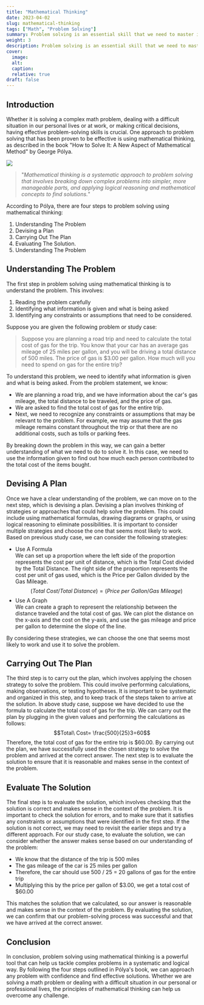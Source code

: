 ```yaml
---
title: "Mathematical Thinking"
date: 2023-04-02
slug: mathematical-thinking
tags: ["Math", "Problem Solving"]
summary: Problem solving is an essential skill that we need to master in various aspects of our lives. One approach to problem solving that has been proven to be effective is using mathematical thinking.
weight: 3
description: Problem solving is an essential skill that we need to master in various aspects of our lives. One approach to problem solving that has been proven to be effective is using mathematical thinking.
cover: 
  image: 
  alt: 
  caption: 
  relative: true
draft: false
---
```


## Introduction
Whether it is solving a complex math problem, dealing with a difficult situation in our personal lives or at work, or making critical decisions, having effective problem-solving skills is crucial. One approach to problem solving that has been proven to be effective is using mathematical thinking, as described in the book "How to Solve It: A New Aspect of Mathematical Method" by George Pólya.

![](https://images-na.ssl-images-amazon.com/images/S/compressed.photo.goodreads.com/books/1349052024i/192221.jpg#center)

> "*Mathematical thinking is a systematic approach to problem solving that involves breaking down complex problems into simpler, more manageable parts, and applying logical reasoning and mathematical concepts to find solutions.*"

According to Pólya, there are four steps to problem solving using mathematical thinking:
1. Understanding The Problem
2. Devising a Plan
3. Carrying Out The Plan
4. Evaluating The Solution.
5. Understanding The Problem

## Understanding The Problem
The first step in problem solving using mathematical thinking is to understand the problem. This involves:
1. Reading the problem carefully
2. Identifying what information is given and what is being asked
3. Identifying any constraints or assumptions that need to be considered.

Suppose you are given the following problem or study case:
>Suppose you are planning a road trip and need to calculate the total cost of gas for the trip. You know that your car has an average gas mileage of 25 miles per gallon, and you will be driving a total distance of 500 miles. The price of gas is $3.00 per gallon. How much will you need to spend on gas for the entire trip?

To understand this problem, we need to identify what information is given and what is being asked. From the problem statement, we know:
- We are planning a road trip, and we have information about the car's gas mileage, the total distance to be traveled, and the price of gas.
- We are asked to find the total cost of gas for the entire trip.
- Next, we need to recognize any constraints or assumptions that may be relevant to the problem. For example, we may assume that the gas mileage remains constant throughout the trip or that there are no additional costs, such as tolls or parking fees.

By breaking down the problem in this way, we can gain a better understanding of what we need to do to solve it. In this case, we need to use the information given to find out how much each person contributed to the total cost of the items bought.

## Devising A Plan
Once we have a clear understanding of the problem, we can move on to the next step, which is devising a plan. Devising a plan involves thinking of strategies or approaches that could help solve the problem. This could include using mathematical formulas, drawing diagrams or graphs, or using logical reasoning to eliminate possibilities. It is important to consider multiple strategies and choose the one that seems most likely to work. Based on previous study case, we can consider the following strategies:
- Use A Formula  
We can set up a proportion where the left side of the proportion represents the cost per unit of distance, which is the Total Cost divided by the Total Distance. The right side of the proportion represents the cost per unit of gas used, which is the Price per Gallon divided by the Gas Mileage. $$(Total\ Cost / Total\   Distance) = (Price\ per\ Gallon / Gas\ Mileage)$$
- Use A Graph  
We can create a graph to represent the relationship between the distance traveled and the total cost of gas. We can plot the distance on the x-axis and the cost on the y-axis, and use the gas mileage and price per gallon to determine the slope of the line.

By considering these strategies, we can choose the one that seems most likely to work and use it to solve the problem.

## Carrying Out The Plan
The third step is to carry out the plan, which involves applying the chosen strategy to solve the problem. This could involve performing calculations, making observations, or testing hypotheses. It is important to be systematic and organized in this step, and to keep track of the steps taken to arrive at the solution. In above study case, suppose we have decided to use the formula to calculate the total cost of gas for the trip. We can carry out the plan by plugging in the given values and performing the calculations as follows: $$Total\ Cost= \frac{500}{25}3=60$$ Therefore, the total cost of gas for the entire trip is $60.00. By carrying out the plan, we have successfully used the chosen strategy to solve the problem and arrived at the correct answer. The next step is to evaluate the solution to ensure that it is reasonable and makes sense in the context of the problem.

## Evaluate The Solution
The final step is to evaluate the solution, which involves checking that the solution is correct and makes sense in the context of the problem. It is important to check the solution for errors, and to make sure that it satisfies any constraints or assumptions that were identified in the first step. If the solution is not correct, we may need to revisit the earlier steps and try a different approach. For our study case, to evaluate the solution, we can consider whether the answer makes sense based on our understanding of the problem:
- We know that the distance of the trip is 500 miles
- The gas mileage of the car is 25 miles per gallon
- Therefore, the car should use 500 / 25 = 20 gallons of gas for the entire trip
- Multiplying this by the price per gallon of $3.00, we get a total cost of $60.00

This matches the solution that we calculated, so our answer is reasonable and makes sense in the context of the problem. By evaluating the solution, we can confirm that our problem-solving process was successful and that we have arrived at the correct answer.

## Conclusion
In conclusion, problem solving using mathematical thinking is a powerful tool that can help us tackle complex problems in a systematic and logical way. By following the four steps outlined in Pólya's book, we can approach any problem with confidence and find effective solutions. Whether we are solving a math problem or dealing with a difficult situation in our personal or professional lives, the principles of mathematical thinking can help us overcome any challenge.